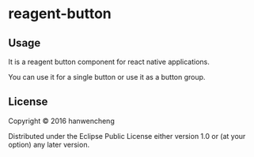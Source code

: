 # reagent-button

## Usage

It is a reagent button component for react native applications.

You can use it for a single button or use it as a button group.

## License

Copyright © 2016 hanwencheng

Distributed under the Eclipse Public License either version 1.0 or (at
your option) any later version.
